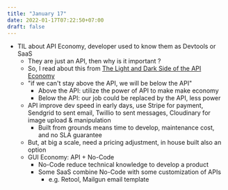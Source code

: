 ```yaml
---
title: "January 17"
date: 2022-01-17T07:22:50+07:00
draft: false
---
```


- TIL about API Economy, developer used to know them as Devtools or SaaS
  - They are just an API, then why is it important ? 
  - So, I read about this from [The Light and Dark Side of the API Economy](https://www.swyx.io/api-economy/?utm_source=pocket_mylist)
  - "if we can't stay above the API, we will be below the API"
    - Above the API: utilize the power of API to make make economy
    - Below the API: our job could be replaced by the API, less power
  - API improve dev speed in early days, use Stripe for payment, Sendgrid to sent email, Twillio to sent messages, Cloudinary for image upload & manipulation
    - Built from grounds means time to develop, maintenance cost, and no SLA guarantee
  - But, at big a scale, need a pricing adjustment, in house built also an option
  - GUI Economy: API + No-Code
    - No-Code reduce technical knowledge to develop a product
    - Some SaaS combine No-Code with some customization of APIs
      - e.g. Retool, Mailgun email template

